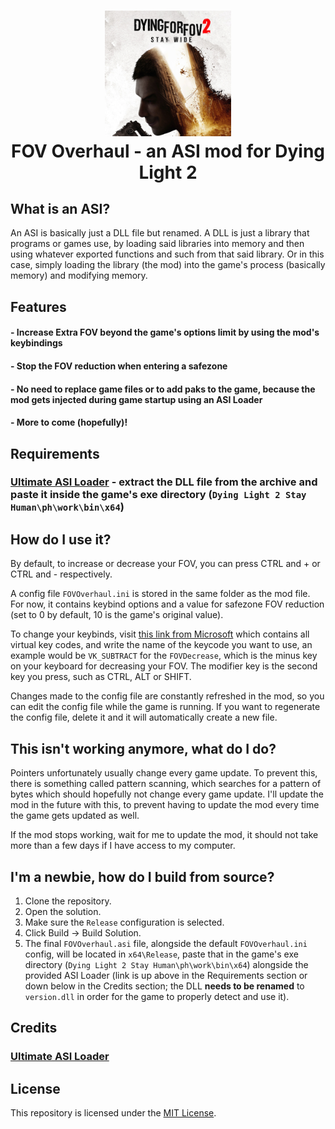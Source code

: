 <h1 align="center">
	<img src="https://github.com/EricPlayZ/DL2FOVOverhaul/blob/master/Extra Files/Images/DL2 FOV Changer - Cropped.png" width=40%><br>
	FOV Overhaul - an ASI mod for Dying Light 2<br>
</h1>

## What is an ASI?
An ASI is basically just a DLL file but renamed. A DLL is just a library that programs or games use, by loading said libraries into memory and then using whatever exported functions and such from that said library. Or in this case, simply loading the library (the mod) into the game's process (basically memory) and modifying memory. 

## Features
#### - Increase Extra FOV beyond the game's options limit by using the mod's keybindings
#### - Stop the FOV reduction when entering a safezone
#### - No need to replace game files or to add paks to the game, because the mod gets injected during game startup using an ASI Loader
#### - More to come (hopefully)!

## Requirements
### [Ultimate ASI Loader](https://github.com/ThirteenAG/Ultimate-ASI-Loader/releases/download/x64-latest/version.zip) - extract the DLL file from the archive and paste it inside the game's exe directory (`Dying Light 2 Stay Human\ph\work\bin\x64`)

## How do I use it?
By default, to increase or decrease your FOV, you can press CTRL and + or CTRL and - respectively.

A config file `FOVOverhaul.ini` is stored in the same folder as the mod file. For now, it contains keybind options and a value for safezone FOV reduction (set to 0 by default, 10 is the game's original value).

To change your keybinds, visit [this link from Microsoft](https://learn.microsoft.com/en-us/windows/win32/inputdev/virtual-key-codes) which contains all virtual key codes, and write the name of the keycode you want to use, an example would be `VK_SUBTRACT` for the `FOVDecrease`, which is the minus key on your keyboard for decreasing your FOV. The modifier key is the second key you press, such as CTRL, ALT or SHIFT.

Changes made to the config file are constantly refreshed in the mod, so you can edit the config file while the game is running.
If you want to regenerate the config file, delete it and it will automatically create a new file.

## This isn't working anymore, what do I do?
Pointers unfortunately usually change every game update. To prevent this, there is something called pattern scanning, which searches for a pattern of bytes which should hopefully not change every game update. I'll update the mod in the future with this, to prevent having to update the mod every time the game gets updated as well.

If the mod stops working, wait for me to update the mod, it should not take more than a few days if I have access to my computer.

## I'm a newbie, how do I build from source?
1. Clone the repository.
2. Open the solution.
3. Make sure the `Release` configuration is selected.
4. Click Build -> Build Solution.
5. The final `FOVOverhaul.asi` file, alongside the default `FOVOverhaul.ini` config, will be located in `x64\Release`, paste that in the game's exe directory (`Dying Light 2 Stay Human\ph\work\bin\x64`) alongside the provided ASI Loader (link is up above in the Requirements section or down below in the Credits section; the DLL **needs to be renamed** to `version.dll` in order for the game to properly detect and use it).

## Credits
### [Ultimate ASI Loader](https://github.com/ThirteenAG/Ultimate-ASI-Loader)

## License
This repository is licensed under the [MIT License](LICENSE).

